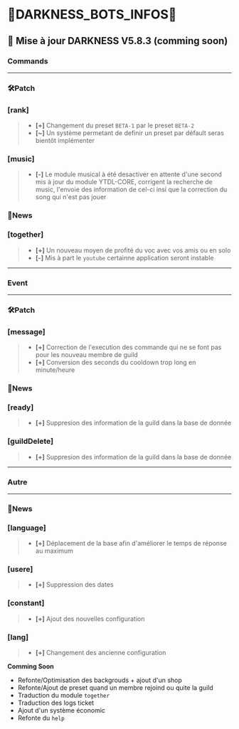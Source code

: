 # 👾DARKNESS_BOTS_INFOS👾

## 🤖 Mise à jour DARKNESS V5.8.3 (comming soon)

### Commands
___
### 🛠Patch

### [rank]
> - **[+]** Changement du preset `BETA-1` par le preset  `BETA-2`
> - **[~]** Un système permetant de definir un preset par défault seras bientôt implémenter

### [music]
> - **[-]** Le module musical à été desactiver en attente d'une second mis à jour du module YTDL-CORE, corrigent la recherche de music, l'envoie des information de cel-ci insi que la correction du song qui n'est pas jouer

### 📄News

### [together]
> - **[+]** Un nouveau moyen de profité du voc avec vos amis ou en solo
> - **[-]** Mis à part le `youtube` certainne application seront instable
___
### Event
___
### 🛠Patch

### [message]
> - **[+]** Correction de l'execution des commande qui ne se font pas pour les nouveau membre de guild
> - **[+]** Conversion des seconds du cooldown trop long en minute/heure

### 📄News

### [ready]
> - **[+]** Suppresion des information de la guild dans la base de donnée

### [guildDelete]
> - **[+]** Suppresion des information de la guild dans la base de donnée
___
### Autre

___
### 📄News

### [language]
> - **[+]** Déplacement de la base afin d'améliorer le temps de réponse au maximum

### [usere]
> - **[+]** Suppression des dates

### [constant]
> - **[+]** Ajout des nouvelles configuration

### [lang]
> - **[+]** Changement des ancienne configuration

__Comming Soon__

- Refonte/Optimisation des backgrouds + ajout d'un shop
- Refonte/Ajout de preset quand un membre rejoind ou quite la guild
- Traduction du module `together`
- Traduction des logs ticket
- Ajout d'un système économic
- Refonte du `help`
